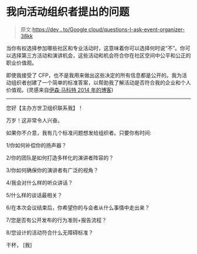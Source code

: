 # 我向活动组织者提出的问题

> 原文:[https://dev . to/Google cloud/questions-I-ask-event-organizer-38kk](https://dev.to/googlecloud/questions-i-ask-event-organizers-38kk)

当你有权选择参加哪些社区和专业活动时，这意味着你可以选择何时说“不”。你可以选择第三方活动和演讲机会，这些活动和机会符合你在社区空间中公平和公正的职业价值观。

即使我接受了 CFP，也不是我用来做出这些决定的所有信息都是公开的。我为活动组织者创建了一个简单的标准答案，以帮助我了解活动是否符合我的企业和个人价值观。(灵感来自[伊森·马科特 2014 年的博客](https://ethanmarcotte.com/wrote/my-questions-for-event-organizers/))

* * *

您好【主办方世卫组织联系我】！

万岁！这非常令人兴奋。

如果你不介意，我有几个标准问题想发给组织者。只要你有时间:

1/你如何补偿你的扬声器？

2/你的团队是如何打造多样化的演讲者阵容的？

3/你如何确保你的演讲者有广泛的视角？

4/我会对什么样的听众讲话？

5/什么样的谈话最相关？

6/在本次会议结束后，你希望你的与会者从什么事情中走出来？

7/您是否有公开发布的行为准则+报告流程？

8/您设计的活动符合什么无障碍标准？

干杯，
[我]